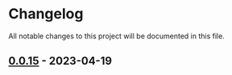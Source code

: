 # Changelog

All notable changes to this project will be documented in this file.

## [0.0.15] - 2023-04-19
[unreleased]: https://github.com/stenet/code23-crypto/compare/v0.0.15...HEAD
[0.0.15]: https://github.com/stenet/code23-crypto/compare/v0.0.14...v0.0.15
